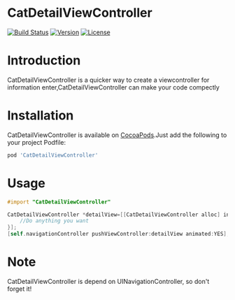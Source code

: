 # CatDetailViewController

[![Build Status](https://travis-ci.org/K-cat/CatDetailViewController.svg)](https://travis-ci.org/K-cat)
[![Version](https://img.shields.io/cocoapods/v/CatDetailViewController.svg)](https://cocoapods.org/?q=Catdetail)
[![License](https://img.shields.io/cocoapods/l/CatDetailViewController.svg)]()

# Introduction

CatDetailViewController is a quicker way to create a viewcontroller for information enter,CatDetailViewController can make your code compectly

# Installation

CatDetailViewController is available on [CocoaPods](http://cocoapods.org).Just add the following to your project Podfile:

```ruby
pod 'CatDetailViewController'
```

# Usage

```objective-c
#import "CatDetailViewController"

CatDetailViewController *detailView=[[CatDetailViewController alloc] initSingleSectionViewWithTitle:@"Select Color" sections:@[@"Red",@"Blue"] defaultSectionText:cell.detailTextLabel.text saveHandle:^(NSString *saveResult) {
	//Do anything you want
}];
[self.navigationController pushViewController:detailView animated:YES];
```

# Note

CatDetailViewController is depend on UINavigationController, so don't forget it!
